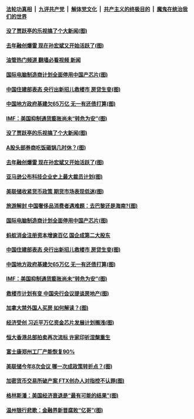 ####  [法轮功真相](../../../../basic/blob/master/README.md?t=01061212) &nbsp;|&nbsp; [九评共产党](../../../../9ping.md/blob/master/README.md?t=01061212) &nbsp;|&nbsp; [解体党文化](../../../../jtdwh.md/blob/master/README.md?t=01061212)  &nbsp;|&nbsp; [共产主义的终极目的](../../../../gczydzjmd.md/blob/master/README.md?t=01061212) &nbsp;|&nbsp; [魔鬼在统治我们的世界](../../../../mgztzwmdsj.md/blob/master/README.md?t=01061212) 

#### [没了贾跃亭的乐视搞了个大新闻(图)](../pages/p5/1025814.md?t=01061212) 

#### [去年融创爆雷 现在孙宏斌又开始活跃了(图)](../pages/p5/1025805.md?t=01061212) 

#### [油管热门频道 翻墙必看视频 新闻](http://129.146.143.75:81/youtube.html?01061212)

#### [国际电脑制造商计划全面停用中国产芯片(图)](../pages/p5/1025782.md?t=01061212) 

#### [中国住建部表态 央行出新招儿救楼市 房贷生变(图)](../pages/p5/1025775.md?t=01061212) 

#### [中国地方政府基建欠65万亿 无一有还债打算(图)](../pages/p5/1025774.md?t=01061212) 

#### [IMF：美国抑制通货膨胀尚未“转危为安”(图)](../pages/p5/1025760.md?t=01061212) 

#### [没了贾跃亭的乐视搞了个大新闻(图)](../pages/p5/1025814.md?t=01061212) 

#### [A股头部券商吃饭砸锅几时休？(图)](../pages/p5/1025812.md?t=01061212) 

#### [去年融创爆雷 现在孙宏斌又开始活跃了(图)](../pages/p5/1025805.md?t=01061212) 

#### [亚马逊公布科技企业史上最大裁员计划(图)](../pages/p5/1025802.md?t=01061212) 

#### [美联储收紧货币政策 期货市场表现低迷(图)](../pages/p5/1025801.md?t=01061212) 

#### [旅游解封 中国奢侈品消费者遇难题：去巴黎还是海南?(图)](../pages/p5/1025800.md?t=01061212) 

#### [国际电脑制造商计划全面停用中国产芯片(图)](../pages/p5/1025782.md?t=01061212) 

#### [蚂蚁消金注册资本增逾百亿 国企成第二大股东](../pages/p5/1025777.md?t=01061212) 

#### [中国住建部表态 央行出新招儿救楼市 房贷生变(图)](../pages/p5/1025775.md?t=01061212) 

#### [中国地方政府基建欠65万亿 无一有还债打算(图)](../pages/p5/1025774.md?t=01061212) 

#### [IMF：美国抑制通货膨胀尚未“转危为安”(图)](../pages/p5/1025760.md?t=01061212) 

#### [救楼市计划有变 中国央行会议提谈房地产(图)](../pages/p5/1025705.md?t=01061212) 

#### [加拿大禁外国人买房 如何解读？(图)](../pages/p5/1025730.md?t=01061212) 

#### [经济受创 习近平万亿资金芯片发展计划搁浅(图)](../pages/p5/1025714.md?t=01061212) 

#### [恒大香港总部拍卖再次流标 许家印祈涅槃重生](../pages/p5/1025710.md?t=01061212) 

#### [富士康郑州工厂产能恢复90%](../pages/p5/1025708.md?t=01061212) 

#### [美联储今年8次会议 哪一次成政策转折点？(图)](../pages/p5/1025698.md?t=01061212) 

#### [加密货币交易所破产案 FTX创办人对指控不认罪(图)](../pages/p5/1025694.md?t=01061212) 

#### [格林斯潘：美国经济衰退是“最有可能的结果”(图)](../pages/p5/1025676.md?t=01061212) 

#### [温州银行悲歌：金融界新晋腐败“亿哥”(图)](../pages/p5/1025657.md?t=01061212) 

<img src='http://gfw-breaker.win/goodnews/indexes/p5.md' width='0px' height='0px'/>

